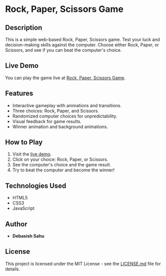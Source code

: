 
# Rock, Paper, Scissors Game

## Description

This is a simple web-based Rock, Paper, Scissors game. Test your luck and decision-making skills against the computer. Choose either Rock, Paper, or Scissors, and see if you can beat the computer's choice.

## Live Demo

You can play the game live at [Rock, Paper, Scissors Game](https://debasish-rock-paper-scissors-game.netlify.app/).

## Features

- Interactive gameplay with animations and transitions.
- Three choices: Rock, Paper, and Scissors.
- Randomized computer choices for unpredictability.
- Visual feedback for game results.
- Winner animation and background animations.

## How to Play

1. Visit the [live demo](https://debasish-rock-paper-scissors-game.netlify.app/).
2. Click on your choice: Rock, Paper, or Scissors.
3. See the computer's choice and the game result.
4. Try to beat the computer and become the winner!

## Technologies Used

- HTML5
- CSS3
- JavaScript

## Author

- **Debasish Sahu**

## License

This project is licensed under the MIT License - see the [LICENSE.md](LICENSE.md) file for details.

